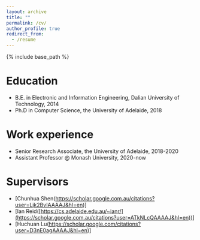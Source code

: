 ```yaml
---
layout: archive
title: ""
permalink: /cv/
author_profile: true
redirect_from:
  - /resume
---
```


{% include base_path %}

Education
======
* B.E. in Electronic and Information Engineering, Dalian University of Technology, 2014
* Ph.D in Computer Science, the University of Adelaide, 2018 

Work experience
======
* Senior Research Associate, the University of Adelaide, 2018-2020
* Assistant Professor @ Monash University, 2020-now

Supervisors
======  
* [Chunhua Shen(https://scholar.google.com.au/citations?user=Ljk2BvIAAAAJ&hl=en)]
* [Ian Reid([https://cs.adelaide.edu.au/~ianr/](https://scholar.google.com.au/citations?user=ATkNLcQAAAAJ&hl=en))]
* [Huchuan Lu(https://scholar.google.com/citations?user=D3nE0agAAAAJ&hl=en)]
